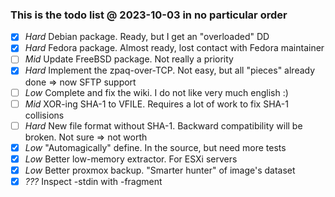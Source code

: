 ### This is the todo list @ 2023-10-03 in no particular order

- [X] *Hard* Debian package. Ready, but I get an "overloaded" DD
- [X] *Hard* Fedora package. Almost ready, lost contact with Fedora maintainer
- [ ] *Mid* Update FreeBSD package. Not really a priority
- [X] *Hard* Implement the zpaq-over-TCP. Not easy, but all "pieces" already done => now SFTP support
- [ ] *Low* Complete and fix the wiki. I do not like very much english :)
- [ ] *Mid* XOR-ing SHA-1 to VFILE. Requires a lot of work to fix SHA-1 collisions
- [ ] *Hard* New file format without SHA-1. Backward compatibility will be broken. Not sure => not worth
- [X] *Low* "Automagically" define. In the source, but need more tests
- [X] *Low* Better low-memory extractor. For ESXi servers
- [X] *Low* Better proxmox backup. "Smarter hunter" of image's dataset
- [X] *???* Inspect -stdin with -fragment
